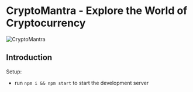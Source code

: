# CryptoMantra - Explore the World of Cryptocurrency

![CryptoMantra](https://ibb.co/1zVv6kj)

## Introduction

Setup:
- run ```npm i && npm start``` to start the development server


